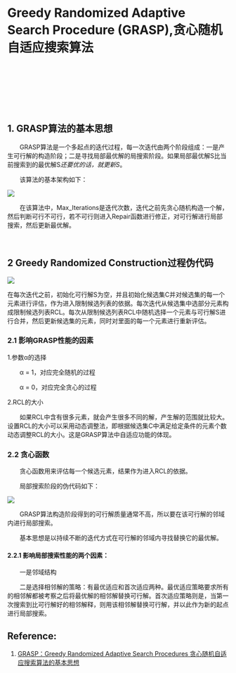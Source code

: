 # Greedy Randomized Adaptive Search Procedure (GRASP),贪心随机自适应搜索算法

<br>
<br>
<br>
<br>
<br>
<br>

## 1. GRASP算法的基本思想

&emsp;&emsp;GRASP算法是一个多起点的迭代过程，每一次迭代由两个阶段组成：一是产生可行解的构造阶段；二是寻找局部最优解的局搜索阶段。如果局部最优解S比当前搜索到的最优解S*还要优的话，就更新S*。

&emsp;&emsp;该算法的基本架构如下：

![](https://upload-images.jianshu.io/upload_images/10947003-a31543dac2fc10eb.png?imageMogr2/auto-orient/strip%7CimageView2/2/w/600)

&emsp;&emsp;在该算法中，Max_Iterations是迭代次数，迭代之前先贪心随机构造一个解，然后判断可行不可行，若不可行则进入Repair函数进行修正，对可行解进行局部搜索，然后更新最优解。



<br>

## 2 Greedy Randomized Construction过程伪代码

![](https://upload-images.jianshu.io/upload_images/10947003-8a2fe248a7832449.png?imageMogr2/auto-orient/strip%7CimageView2/2/w/600)

在每次迭代之前，初始化可行解S为空，并且初始化候选集C并对候选集的每一个元素进行评估，作为进入限制候选列表的依据。每次迭代从候选集中选部分元素构成限制候选列表RCL。每次从限制候选列表RCL中随机选择一个元素与可行解S进行合并，然后更新候选集的元素，同时对里面的每一个元素进行重新评估。

### 2.1 影响GRASP性能的因素

1.参数α的选择

&emsp;&emsp;α = 1，对应完全随机的过程

&emsp;&emsp;α = 0，对应完全贪心的过程

2.RCL的大小

&emsp;&emsp;如果RCL中含有很多元素，就会产生很多不同的解，产生解的范围就比较大。设置RCL的大小可以采用动态调整法，即根据候选集C中满足给定条件的元素个数动态调整RCL的大小。这是GRASP算法中自适应功能的体现。

### 2.2 贪心函数

&emsp;&emsp;贪心函数用来评估每一个候选元素，结果作为进入RCL的依据。

&emsp;&emsp;局部搜索阶段的伪代码如下：

![](https://upload-images.jianshu.io/upload_images/10947003-5dcbe8f42c838f09.png?imageMogr2/auto-orient/strip%7CimageView2/2/w/600)

&emsp;&emsp;GRASP算法构造阶段得到的可行解质量通常不高，所以要在该可行解的邻域内进行局部搜索。

&emsp;&emsp;基本思想是以持续不断的迭代方式在可行解的邻域内寻找替换它的最优解。

#### 2.2.1 影响局部搜索性能的两个因素：

&emsp;&emsp;一是邻域结构

&emsp;&emsp;二是选择相邻解的策略：有最优适应和首次适应两种。最优适应策略要求所有的相邻解都被考察之后将最优解的相邻解替换可行解。首次适应策略则是，当第一次搜索到比可行解好的相邻解释，则用该相邻解替换可行解，并以此作为新的起点进行局部搜索。






## Reference:

1. [GRASP：Greedy Randomized Adaptive Search Procedures 贪心随机自适应搜索算法的基本思想](https://blog.csdn.net/xiao13yu14/article/details/45490579)



